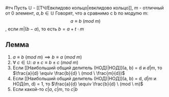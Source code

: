 #тч 
Пусть $\mathbb{U}$ - [[ТЧ/Евклидово кольцо|евклидово кольцо]], m - отличный от 0 элемент, $a, b \in \mathbb{U}$
Говорят, что a сравнимо с b по модулю m:
$$a \equiv b \ (mod\  m)$$, если $m | (b - a)$, то есть $b = a + t \cdot m$
## Лемма
1. $a \equiv b \ (mod \ m) \implies b \equiv a \ (mod \ m)$
2. $\forall \ c \in \mathbb{U}: \ a \pm c \equiv b \pm c \ (mod \ m)$
3. Если [[Наибольший общий делитель (НОД)|НОД]](a, b) = d и $d | m$, то $\frac{a}{d} \equiv \frac{b}{d} \ (mod \ \frac{m}{d})$
4. Если [[Наибольший общий делитель (НОД)|НОД]](a, b) = d, $d | m$ и НОД(m, d) = 1, то $\frac{a}{d} \equiv \frac{b}{d} \ (mod \ m)$
5. Если какой-то $c|a, \ c|m$, то $c|b$